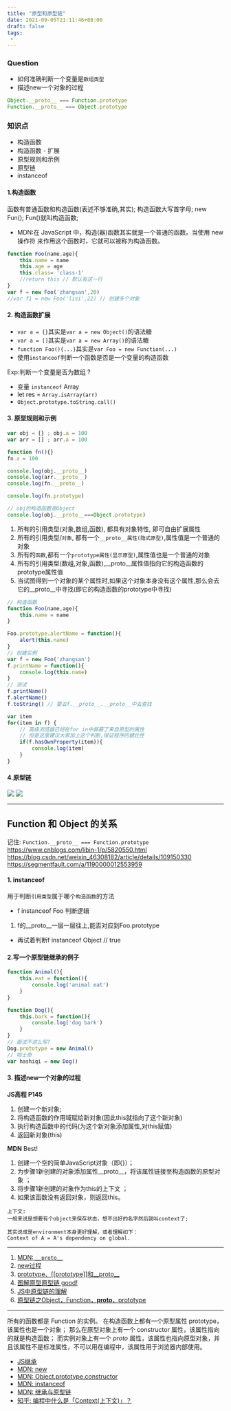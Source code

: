 ```yaml
---
title: "原型和原型链"
date: 2021-09-05T21:11:46+08:00
draft: false
tags:
 - 
---
```

### Question
- 如何准确判断一个变量是`数组类型`
- 描述new一个对象的过程

```js
Object.__proto__ === Function.prototype
Function.__proto__ === Object.prototype
```

### 知识点
- 构造函数
- 构造函数 - 扩展
- 原型规则和示例
- 原型链
- instanceof

#### 1.构造函数
函数有普通函数和构造函数(表述不够准确,其实); 构造函数大写首字母; new Fun(); Fun()就叫构造函数; 
- MDN:在 JavaScript 中，构造(器)函数其实就是一个普通的函数。当使用 new 操作符 来作用这个函数时，它就可以被称为构造函数。
```js
function Foo(name,age){
    this.name = name
    this.age = age
    this.class= 'class-1'
    //return this // 默认有这一行
}
var f = new Foo('zhangsan',20)
//var f1 = new Foo('lisi',22) // 创建多个对象
```

#### 2. 构造函数扩展
- `var a = {}`其实是`var a = new Object()`的语法糖
- `var a = []`其实是`var a = new Array()`的语法糖
- `function Foo(){...}`其实是`var Foo = new Function(...)`
- 使用`instanceof`判断一个函数是否是一个变量的构造函数

Exp:判断一个变量是否为数组 ? 
- 变量 `instanceof` Array
- let res = `Array.isArray(arr)`
- `Object.prototype.toString.call()`

#### 3. 原型规则和示例
```js
var obj = {} ; obj.a = 100
var arr = [] ; arr.a = 100

function fn(){}
fn.a = 100

console.log(obj.__proto__)
console.log(arr.__proto__)
console.log(fn.__proto__)

console.log(fn.prototype)

// obj的构造函数是Object
console.log(obj.__proto__===Object.prototype)
```
1. 所有的引用类型(对象,数组,函数), 都具有对象特性, 即可自由扩展属性
2. 所有的引用类型/`对象`, 都有一个`__proto__属性(隐式原型)`,属性值是一个普通的对象
3. 所有的`函数`,都有一个`prototype属性(显示原型)`,属性值也是一个普通的对象
4. 所有的引用类型(数组,对象,函数),__proto__属性值指向它的构造函数的prototype属性值
5. 当试图得到一个对象的某个属性时,如果这个对象本身没有这个属性,那么会去它的__proto__中寻找(即它的构造函数的prototype中寻找)


```js
// 构造函数
function Foo(name,age){
    this.name = name
}

Foo.prototype.alertName = function(){
    alert(this.name)
}
// 创建实例
var f = new Foo('zhangsan')
f.printName = function(){
    console.log(this.name)
}
// 测试
f.printName()
f.alertName()
f.toString() // 要去f.__proto__.__proto__中去查找
```

```js
var item
for(item in f) {
    // 高级浏览器已经在for in中屏蔽了来自原型的属性
    // 但是这里建议大家加上这个判断,保证程序的健壮性
    if(f.hasOwnProperty(item)){
        console.log(item)
    }
}
```

#### 4.原型链
![](https://gtd-imgs-md.oss-cn-beijing.aliyuncs.com/imgs/20210905233424.png#w60)
![](https://gtd-imgs-md.oss-cn-beijing.aliyuncs.com/imgs/20210905233459.png#w60)

---

## Function 和 Object 的关系 
记住: `Function.__proto__ === Function.prototype`
https://www.cnblogs.com/libin-1/p/5820550.html
https://blog.csdn.net/weixin_46308182/article/details/109150330
https://segmentfault.com/a/1190000012553959

#### 1. instanceof
用于判断`引用类型`属于哪个`构造函数`的方法

- f instanceof Foo 判断逻辑
1. f的__proto__一层一层往上,能否对应到Foo.prototype
- 再试着判断f instanceof Object   // true

#### 2.写一个原型链继承的例子
```js
function Animal(){
    this.eat = function(){
        console.log('animal eat')
    }
}

function Dog(){
    this.bark = function(){
        console.log('dog bark')
    }
}
// 面试不这么写?
Dog.prototype = new Animal()
// 哈士奇
var hashiqi = new Dog()
```
#### 3. 描述new一个对象的过程
**JS高程 P145**

1. 创建一个新对象;
2. 将构造函数的作用域赋给新对象(因此this就指向了这个新对象)
3. 执行构造函数中的代码(为这个新对象添加属性,对this赋值)
4. 返回新对象(this)

**MDN** Best!

1. 创建一个空的简单JavaScript对象（即{}）；
2. 为步骤1新创建的对象添加属性__proto__，将该属性链接至构造函数的原型对象 ；
3. 将步骤1新创建的对象作为this的上下文 ；
4. 如果该函数没有返回对象，则返回this。

```text
上下文:
一般来说是想要有个object来保存状态，想不出好的名字然后就叫context了;

其实说成是environment本身更好理解，或者理解如下：
Context of A = A's dependency on global.
```


--- 
1. [MDN: `__proto__`](https://developer.mozilla.org/zh-CN/docs/Web/JavaScript/Reference/Global_Objects/Object/proto)
2. [new过程](https://zhuanlan.zhihu.com/p/23987456)
3. [prototype、[[prototype]]和__proto__](https://blog.csdn.net/qq_38722097/article/details/88046377)
4. [图解原型原型链 good!](https://juejin.cn/post/6844903797039300615)
5. [JS中原型链的理解](https://www.cnblogs.com/xfcao/p/10029731.html)
6. [原型链之Object，Function，__proto__，prototype](https://blog.csdn.net/qq_36470086/article/details/82599604)

---
所有的函数都是 Function 的实例。
在构造函数上都有一个原型属性 prototype，该属性也是一个对象；
那么在原型对象上有一个 constructor 属性，该属性指向的就是构造函数；
而实例对象上有一个 _proto_  属性，该属性也指向原型对象，并且该属性不是标准属性，不可以用在编程中，该属性用于浏览器内部使用。


- [JS继承](https://www.cnblogs.com/ranyonsue/p/11201730.html)
- [MDN: new](https://developer.mozilla.org/zh-CN/docs/Web/JavaScript/Reference/Operators/new)
- [MDN: Object.prototype.constructor](https://developer.mozilla.org/zh-CN/docs/Web/JavaScript/Reference/Global_Objects/Object/constructor)
- [MDN: instanceof](https://developer.mozilla.org/zh-CN/docs/Web/JavaScript/Reference/Operators/instanceof)
- [MDN: 继承与原型链](https://developer.mozilla.org/zh-CN/docs/Web/JavaScript/Inheritance_and_the_prototype_chain)
- [知乎: 编程中什么是「Context(上下文)」？](https://www.zhihu.com/question/26387327)